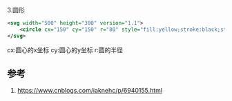 

3.圆形

```xml
<svg width="500" height="300" version="1.1">
    <circle cx="150" cy="150" r="80" style="fill:yellow;stroke:black;stroke-width:2"/>
</svg>
```
cx:圆心的x坐标
cy:圆心的y坐标
r:圆的半径

## 参考

1. https://www.cnblogs.com/iaknehc/p/6940155.html
